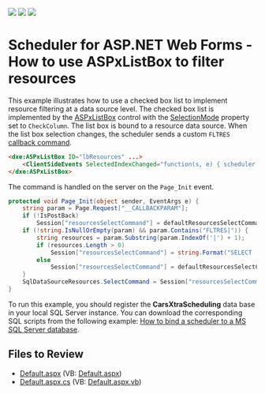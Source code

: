 <!-- default badges list -->
![](https://img.shields.io/endpoint?url=https://codecentral.devexpress.com/api/v1/VersionRange/128546863/15.2.4%2B)
[![](https://img.shields.io/badge/Open_in_DevExpress_Support_Center-FF7200?style=flat-square&logo=DevExpress&logoColor=white)](https://supportcenter.devexpress.com/ticket/details/E3783)
[![](https://img.shields.io/badge/📖_How_to_use_DevExpress_Examples-e9f6fc?style=flat-square)](https://docs.devexpress.com/GeneralInformation/403183)
<!-- default badges end -->

# Scheduler for ASP.NET Web Forms - How to use ASPxListBox to filter resources

This example illustrates how to use a checked box list to implement resource filtering at a data source level. The checked box list is implemented by the [ASPxListBox](https://docs.devexpress.com/AspNet/DevExpress.Web.ASPxListBox) control with the [SelectionMode](https://docs.devexpress.com/AspNet/DevExpress.Web.ASPxListBox.SelectionMode) property set to `CheckColumn`. The list box is bound to a resource data source. When the list box selection changes, the scheduler sends a custom `FLTRES` [callback command](https://docs.devexpress.com/AspNet/5462/components/scheduler/concepts/callback-commands).

```aspx
<dxe:ASPxListBox ID="lbResources" ...>
    <ClientSideEvents SelectedIndexChanged="function(s, e) { scheduler.RaiseCallback('FLTRES|' + s.GetSelectedValues().join(',')); }" />
</dxe:ASPxListBox>
```

The command is handled on the server on the `Page_Init` event.

```cs
protected void Page_Init(object sender, EventArgs e) {
    string param = Page.Request["__CALLBACKPARAM"]; 
    if (!IsPostBack)
        Session["resourcesSelectCommand"] = defaultResourcesSelectCommand; 
    if (!string.IsNullOrEmpty(param) && param.Contains("FLTRES|")) {
        string resources = param.Substring(param.IndexOf('|') + 1);
        if (resources.Length > 0)
            Session["resourcesSelectCommand"] = string.Format("SELECT [ID], [Model] FROM [Cars] WHERE [ID] IN ({0})", resources);
        else
            Session["resourcesSelectCommand"] = defaultResourcesSelectCommand;
    } 
    SqlDataSourceResources.SelectCommand = Session["resourcesSelectCommand"].ToString();
}
```

To run this example, you should register the **CarsXtraScheduling** data base in your local SQL Server instance. You can download the corresponding SQL scripts from the following example: [How to bind a scheduler to a MS SQL Server database](https://github.com/DevExpress-Examples/asp-net-web-forms-scheduler-bind-to-sql).

## Files to Review

* [Default.aspx](./CS/WebSite/Default.aspx) (VB: [Default.aspx](./VB/WebSite/Default.aspx))
* [Default.aspx.cs](./CS/WebSite/Default.aspx.cs) (VB: [Default.aspx.vb](./VB/WebSite/Default.aspx.vb))
